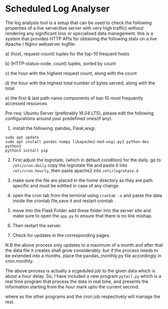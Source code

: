 # Scheduled Log Analyser

The log analysis tool is a setup that can be used to check the following properties of a live server(live server with very high traffic) without rendering any significant loss or specialised data management. 
this is a system that provides HTTP APIs for obtaining the following stats on a *live* Apache / Nginx webserver logfile:

   a) (host, request-count) tuples for the top-10 frequent hosts

   b) (HTTP-status-code, count) tuples, sorted by count

   c) the hour with the highest request count, along with the count

   d) the hour with the highest total number of bytes served, along with the total

   e) the first & last path name components of top-10 most frequently accessed resources
   
Pre-req:
Ubuntu Server (preferably 16.04 LTS), please edit the following configurations around your predefined ones(if any).
 1) install the following: pandas, Flask,wsgi.
 ```
 sudo apt update
sudo apt install pandas numpy libapache2-mod-wsgi-py3 python-dev python3  
python3 install pip
```

2) First adjust the logrotate, (which in default condition) for the daily.
   go to ``` /etc/cron.daily``` copy the logrotate file and paste it into ``` /etc/cron.hourly```, then paste apache2 into ```/etc/logrotate.d```

3) make sure the file are placed in the home directory as they are path specific and must be editted in case of any change.

4) open the cron tab from the terminal using ``` crontab -e ``` and paste the data inside the crontab file,save it and restart crontab .

5) move into the Flask Folder add these folder into the server site and make sure to open the ```app.py``` to ensure that there is no link mishap.

6) Then restart the server.

7) Check for updates in the corresponding pages.

N.B the above process only updates to a maximum of a month and after that the data file it creates shall grow considerably.
but if the process needs to be extended into a months. place the pandas_monthly.py file accordingly in cron.monthly.

The above process is actually a scgeduled job to the given data which is about a hour delay.
So, I have included a new program ```pytail.py``` which is a real time program that process the data in real time, and presents the information starting from the hour mark upto the current second.

where as the other programs and the cron job respectively will manage the rest.
